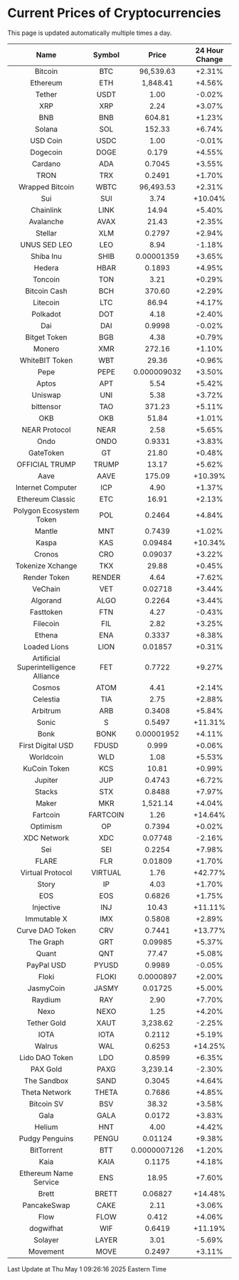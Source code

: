 # Current Prices of Cryptocurrencies
This page is updated automatically multiple times a day.

| Name | Symbol | Price | 24 Hour Change |
| :---: |:---:| :---: | :---: |
| Bitcoin | BTC | 96,539.63 | +2.31% |
| Ethereum | ETH | 1,848.41 | +4.56% |
| Tether | USDT | 1.00 | -0.02% |
| XRP | XRP | 2.24 | +3.07% |
| BNB | BNB | 604.81 | +1.23% |
| Solana | SOL | 152.33 | +6.74% |
| USD Coin | USDC | 1.00 | -0.01% |
| Dogecoin | DOGE | 0.179 | +4.55% |
| Cardano | ADA | 0.7045 | +3.55% |
| TRON | TRX | 0.2491 | +1.70% |
| Wrapped Bitcoin | WBTC | 96,493.53 | +2.31% |
| Sui | SUI | 3.74 | +10.04% |
| Chainlink | LINK | 14.94 | +5.40% |
| Avalanche | AVAX | 21.43 | +2.35% |
| Stellar | XLM | 0.2797 | +2.94% |
| UNUS SED LEO | LEO | 8.94 | -1.18% |
| Shiba Inu | SHIB | 0.00001359 | +3.65% |
| Hedera | HBAR | 0.1893 | +4.95% |
| Toncoin | TON | 3.21 | +0.29% |
| Bitcoin Cash | BCH | 370.60 | +2.29% |
| Litecoin | LTC | 86.94 | +4.17% |
| Polkadot | DOT | 4.18 | +2.40% |
| Dai | DAI | 0.9998 | -0.02% |
| Bitget Token | BGB | 4.38 | +0.79% |
| Monero | XMR | 272.16 | +1.10% |
| WhiteBIT Token | WBT | 29.36 | +0.96% |
| Pepe | PEPE | 0.000009032 | +3.50% |
| Aptos | APT | 5.54 | +5.42% |
| Uniswap | UNI | 5.38 | +3.72% |
| bittensor | TAO | 371.23 | +5.11% |
| OKB | OKB | 51.84 | +1.01% |
| NEAR Protocol | NEAR | 2.58 | +5.65% |
| Ondo | ONDO | 0.9331 | +3.83% |
| GateToken | GT | 21.80 | +0.48% |
| OFFICIAL TRUMP | TRUMP | 13.17 | +5.62% |
| Aave | AAVE | 175.09 | +10.39% |
| Internet Computer | ICP | 4.90 | +1.37% |
| Ethereum Classic | ETC | 16.91 | +2.13% |
| Polygon Ecosystem Token | POL | 0.2464 | +4.84% |
| Mantle | MNT | 0.7439 | +1.02% |
| Kaspa | KAS | 0.09484 | +10.34% |
| Cronos | CRO | 0.09037 | +3.22% |
| Tokenize Xchange | TKX | 29.88 | +0.45% |
| Render Token | RENDER | 4.64 | +7.62% |
| VeChain | VET | 0.02718 | +3.44% |
| Algorand | ALGO | 0.2264 | +3.44% |
| Fasttoken | FTN | 4.27 | -0.43% |
| Filecoin | FIL | 2.82 | +3.25% |
| Ethena | ENA | 0.3337 | +8.38% |
| Loaded Lions | LION | 0.01857 | +0.31% |
| Artificial Superintelligence Alliance | FET | 0.7722 | +9.27% |
| Cosmos | ATOM | 4.41 | +2.14% |
| Celestia | TIA | 2.75 | +2.88% |
| Arbitrum | ARB | 0.3408 | +5.84% |
| Sonic | S | 0.5497 | +11.31% |
| Bonk | BONK | 0.00001952 | +4.11% |
| First Digital USD | FDUSD | 0.999 | +0.06% |
| Worldcoin | WLD | 1.08 | +5.53% |
| KuCoin Token | KCS | 10.81 | +0.99% |
| Jupiter | JUP | 0.4743 | +6.72% |
| Stacks | STX | 0.8488 | +7.97% |
| Maker | MKR | 1,521.14 | +4.04% |
| Fartcoin | FARTCOIN | 1.26 | +14.64% |
| Optimism | OP | 0.7394 | +0.02% |
| XDC Network | XDC | 0.07748 | -2.16% |
| Sei | SEI | 0.2254 | +7.98% |
| FLARE | FLR | 0.01809 | +1.70% |
| Virtual Protocol | VIRTUAL | 1.76 | +42.77% |
| Story | IP | 4.03 | +1.70% |
| EOS | EOS | 0.6826 | +1.75% |
| Injective | INJ | 10.43 | +11.11% |
| Immutable X | IMX | 0.5808 | +2.89% |
| Curve DAO Token | CRV | 0.7441 | +13.77% |
| The Graph | GRT | 0.09985 | +5.37% |
| Quant | QNT | 77.47 | +5.08% |
| PayPal USD | PYUSD | 0.9989 | -0.05% |
| Floki | FLOKI | 0.0000897 | +2.00% |
| JasmyCoin | JASMY | 0.01725 | +5.00% |
| Raydium | RAY | 2.90 | +7.70% |
| Nexo | NEXO | 1.25 | +4.20% |
| Tether Gold | XAUT | 3,238.62 | -2.25% |
| IOTA | IOTA | 0.2112 | +5.19% |
| Walrus | WAL | 0.6253 | +14.25% |
| Lido DAO Token | LDO | 0.8599 | +6.35% |
| PAX Gold | PAXG | 3,239.14 | -2.30% |
| The Sandbox | SAND | 0.3045 | +4.64% |
| Theta Network | THETA | 0.7686 | +4.85% |
| Bitcoin SV | BSV | 38.32 | +3.58% |
| Gala | GALA | 0.0172 | +3.83% |
| Helium | HNT | 4.00 | +4.42% |
| Pudgy Penguins | PENGU | 0.01124 | +9.38% |
| BitTorrent | BTT | 0.0000007126 | +1.20% |
| Kaia | KAIA | 0.1175 | +4.18% |
| Ethereum Name Service | ENS | 18.95 | +7.60% |
| Brett | BRETT | 0.06827 | +14.48% |
| PancakeSwap | CAKE | 2.11 | +3.06% |
| Flow | FLOW | 0.412 | +4.06% |
| dogwifhat | WIF | 0.6419 | +11.19% |
| Solayer | LAYER | 3.01 | -5.69% |
| Movement | MOVE | 0.2497 | +3.11% |

Last Update at Thu May  1 09:26:16 2025 Eastern Time